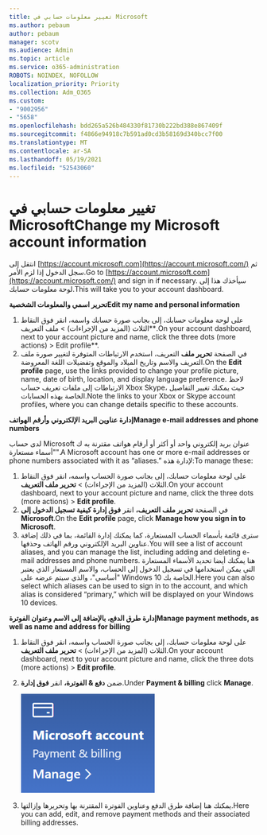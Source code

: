 ```yaml
---
title: تغيير معلومات حسابي في Microsoft
ms.author: pebaum
author: pebaum
manager: scotv
ms.audience: Admin
ms.topic: article
ms.service: o365-administration
ROBOTS: NOINDEX, NOFOLLOW
localization_priority: Priority
ms.collection: Adm_O365
ms.custom:
- "9002956"
- "5658"
ms.openlocfilehash: bdd265a526b484330f81730b222bd388e867409f
ms.sourcegitcommit: f4866e94918c7b591ad0cd3b58169d340bcc7f00
ms.translationtype: MT
ms.contentlocale: ar-SA
ms.lasthandoff: 05/19/2021
ms.locfileid: "52543060"
---
```

# <a name="change-my-microsoft-account-information"></a><span data-ttu-id="9e7e1-102">تغيير معلومات حسابي في Microsoft</span><span class="sxs-lookup"><span data-stu-id="9e7e1-102">Change my Microsoft account information</span></span>

<span data-ttu-id="9e7e1-103">انتقل إلى [https://account.microsoft.com](https://account.microsoft.com/) ثم سجل الدخول إذا لزم الأمر.</span><span class="sxs-lookup"><span data-stu-id="9e7e1-103">Go to [https://account.microsoft.com](https://account.microsoft.com/) and sign in if necessary.</span></span> <span data-ttu-id="9e7e1-104">سيأخذك هذا إلى لوحة معلومات حسابك.</span><span class="sxs-lookup"><span data-stu-id="9e7e1-104">This will take you to your account dashboard.</span></span>  

<span data-ttu-id="9e7e1-105">**تحرير اسمي والمعلومات الشخصية**</span><span class="sxs-lookup"><span data-stu-id="9e7e1-105">**Edit my name and personal information**</span></span>

1. <span data-ttu-id="9e7e1-106">على لوحة معلومات حسابك، إلى بجانب صورة حسابك واسمه، انقر فوق النقاط الثلاث (المزيد من الإجراءات) > ملف التعريف\*\*.</span><span class="sxs-lookup"><span data-stu-id="9e7e1-106">On your account dashboard, next to your account picture and name, click the three dots (more actions) > Edit profile\*\*.</span></span>
2. <span data-ttu-id="9e7e1-107">في الصفحة **تحرير ملف** التعريف، استخدم الارتباطات المتوفرة لتغيير صورة ملف التعريف والاسم وتاريخ الميلاد والموقع وتفضيلات اللغة المعروضة.</span><span class="sxs-lookup"><span data-stu-id="9e7e1-107">On the **Edit profile** page, use the links provided to change your profile picture, name, date of birth, location, and display language preference.</span></span> <span data-ttu-id="9e7e1-108">لاحظ الارتباطات إلى ملفات تعريف حساب Xbox Skype، حيث يمكنك تغيير التفاصيل الخاصة بهذه الحسابات.</span><span class="sxs-lookup"><span data-stu-id="9e7e1-108">Note the links to your Xbox or Skype account profiles, where you can change details specific to these accounts.</span></span>

<span data-ttu-id="9e7e1-109">**إدارة عناوين البريد الإلكتروني وأرقم الهواتف**</span><span class="sxs-lookup"><span data-stu-id="9e7e1-109">**Manage e-mail addresses and phone numbers**</span></span>

<span data-ttu-id="9e7e1-110">لدى حساب Microsoft عنوان بريد إلكتروني واحد أو أكثر أو أرقام هواتف مقترنة به ك "أسماء مستعارة".</span><span class="sxs-lookup"><span data-stu-id="9e7e1-110">A Microsoft account has one or more e-mail addresses or phone numbers associated with it as “aliases.”</span></span> <span data-ttu-id="9e7e1-111">لإدارة هذه:</span><span class="sxs-lookup"><span data-stu-id="9e7e1-111">To manage these:</span></span>

1. <span data-ttu-id="9e7e1-112">على لوحة معلومات حسابك، إلى بجانب صورة الحساب واسمه، انقر فوق النقاط الثلاث (المزيد من الإجراءات) > **تحرير ملف التعريف**.</span><span class="sxs-lookup"><span data-stu-id="9e7e1-112">On your account dashboard, next to your account picture and name, click the three dots (more actions) > **Edit profile**.</span></span>
2. <span data-ttu-id="9e7e1-113">في الصفحة **تحرير ملف التعريف،** انقر **فوق إدارة كيفية تسجيل الدخول إلى Microsoft**.</span><span class="sxs-lookup"><span data-stu-id="9e7e1-113">On the **Edit profile** page, click **Manage how you sign in to Microsoft**.</span></span> 
3. <span data-ttu-id="9e7e1-114">سترى قائمة بأسماء الحساب المستعارة، كما يمكنك إدارة القائمة، بما في ذلك إضافة عناوين البريد الإلكتروني ورقم الهاتف وحذفها.</span><span class="sxs-lookup"><span data-stu-id="9e7e1-114">You will see a list of account aliases, and you can manage the list, including adding and deleting e-mail addresses and phone numbers.</span></span> <span data-ttu-id="9e7e1-115">هنا يمكنك أيضا تحديد الأسماء المستعارة التي يمكن استخدامها في تسجيل الدخول إلى الحساب، والاسم المستعار الذي يعتبر "أساسي"، والذي سيتم عرضه على Windows 10 الخاصة بك.</span><span class="sxs-lookup"><span data-stu-id="9e7e1-115">Here you can also select which aliases can be used to sign in to the account, and which alias is considered “primary,” which will be displayed on your Windows 10 devices.</span></span>

<span data-ttu-id="9e7e1-116">**إدارة طرق الدفع، بالإضافة إلى الاسم وعنوان الفوترة**</span><span class="sxs-lookup"><span data-stu-id="9e7e1-116">**Manage payment methods, as well as name and address for billing**</span></span> 

1. <span data-ttu-id="9e7e1-117">على لوحة معلومات حسابك، إلى بجانب صورة الحساب واسمه، انقر فوق النقاط الثلاث (المزيد من الإجراءات) > **تحرير ملف التعريف**.</span><span class="sxs-lookup"><span data-stu-id="9e7e1-117">On your account dashboard, next to your account picture and name, click the three dots (more actions) > **Edit profile**.</span></span>
2. <span data-ttu-id="9e7e1-118">ضمن **دفع & الفوترة،** انقر **فوق إدارة**.</span><span class="sxs-lookup"><span data-stu-id="9e7e1-118">Under **Payment & billing** click **Manage**.</span></span>

    ![إدارة الدفعات و الفوترة](media/manage-account.png)

3. <span data-ttu-id="9e7e1-120">يمكنك هنا إضافة طرق الدفع وعناوين الفوترة المقترنة بها وتحريرها وإزالتها.</span><span class="sxs-lookup"><span data-stu-id="9e7e1-120">Here you can add, edit, and remove payment methods and their associated billing addresses.</span></span> 
